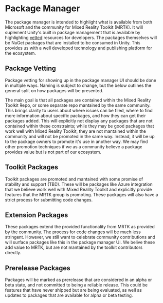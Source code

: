 # Package Manager

The package manager is intended to highlight what is available from both Microsoft and the community for Mixed Reality Toolkit (MRTK). It will suplement Unity's built in package management that is available by highlighting [vetted](#package-vetting) resources for developers. The packages themselves will be NuGet packages that are installed to be consumed in Unity. This provides us with a well developed technology and publishing platform for the ecosystem. 

## Package Vetting

Package vetting for showing up in the package manager UI should be done in multiple ways. Naming is subject to change, but the below outlines the general split on how packages will be presented. 

The main goal is that all packages are contained within the Mixed Reality Toolkit Repo, or some separate repo mantained by the same community. This brings clarity to users about where issues can be filed, where to find more information about specific packages, and how they can get their packages added. This will explicitly not display any packages that are not contained within these constraints; while they may be good packages that work well with Mixed Reality Toolkit, they are not mantained within the community and will not be promoted in the same way. Instead, it will be up to the package owners to promote it's use in another way. We may find other promotion techniques if we as a community believe a package provides value but is not part of our ecosystem. 

## Toolkit Packages

Toolkit packages are promoted and mantained with some promise of stability and support (TBD). These will be packages like Azure integration that we believe work well with Mixed Reality Toolkit and explicitly provide features that the MRTK group is promoting. These packages will also have a strict process for submitting code changes.

## Extension Packages

These packages extend the provided functionality from MRTK as provided by the community. The process for code changes will be much less stringent. However, we still want to celebrate community contributions and will surface packages like this in the package manager UI. We belive these add value to MRTK, but are not mantained by the toolkit contributors directly.

## Prerelease Packages

Packages will be marked as prerelease that are considered in an alpha or beta state, and not committed to being a reliable release. This could be features that have never shipped but are being evaluated, as well as updates to packages that are available for alpha or beta testing. 